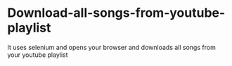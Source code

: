 # Download-all-songs-from-youtube-playlist
It uses selenium and opens your browser and downloads all songs from your youtube playlist
